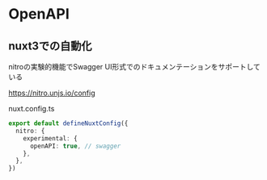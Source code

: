 # OpenAPI

## nuxt3での自動化
nitroの実験的機能でSwagger UI形式でのドキュメンテーションをサポートしている

https://nitro.unjs.io/config

nuxt.config.ts
```ts
export default defineNuxtConfig({
  nitro: {
    experimental: {
      openAPI: true, // swagger
    },
  },
})
```
